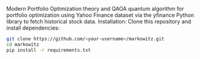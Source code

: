 Modern Portfolio Optimization theory and QAOA quantum algorithm for portfolio optimization using Yahoo Finance dataset via the yfinance Python library to fetch historical stock data.
Installation:
Clone this repository and install dependencies:
```bash
git clone https://github.com/<your-username>/markowitz.git
cd markowitz
pip install -r requirements.txt
